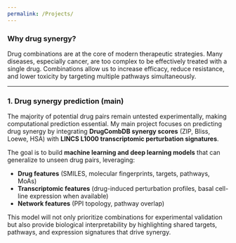 ```yaml
---
permalink: /Projects/
---
```


### Why drug synergy?

Drug combinations are at the core of modern therapeutic strategies. Many diseases, especially cancer, are too complex to be effectively treated with a single drug. Combinations allow us to increase efficacy, reduce resistance, and lower toxicity by targeting multiple pathways simultaneously.  

---

### 1. Drug synergy prediction (main)

The majority of potential drug pairs remain untested experimentally, making computational prediction essential. My main project focuses on predicting drug synergy by integrating **DrugCombDB synergy scores** (ZIP, Bliss, Loewe, HSA) with **LINCS L1000 transcriptomic perturbation signatures**.  

The goal is to build **machine learning and deep learning models** that can generalize to unseen drug pairs, leveraging:  
- **Drug features** (SMILES, molecular fingerprints, targets, pathways, MoAs)  
- **Transcriptomic features** (drug-induced perturbation profiles, basal cell-line expression when available)  
- **Network features** (PPI topology, pathway overlap)  

This model will not only prioritize combinations for experimental validation but also provide biological interpretability by highlighting shared targets, pathways, and expression signatures that drive synergy.  
